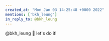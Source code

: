 ```yaml
---
created_at: "Mon Jan 03 14:25:48 +0000 2022"
mentions: ['bkh_leung']
in_reply_to: @bkh_leung
---
```


@bkh_leung 🙌 let's do it!
